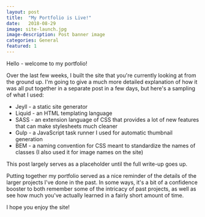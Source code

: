```yaml
---
layout: post
title:  "My Portfolio is Live!"
date:   2018-08-29
image: site-launch.jpg
image-description: Post banner image
categories: General
featured: 1
---
```


Hello - welcome to my portfolio!

Over the last few weeks, I built the site that you're currently looking at from the ground up. I'm going to give a much more detailed explanation of how it was all put together in a separate post in a few days, but here's a sampling of what I used:
- Jeyll - a static site generator
- Liquid - an HTML templating language
- SASS - an extension language of CSS that provides a lot of new features that can make stylesheets much cleaner
- Gulp - a JavaScript task runner I used for automatic thumbnail generation
- BEM - a naming convention for CSS meant to standardize the names of classes (I also used it for image names on the site)

This post largely serves as a placeholder until the full write-up goes up.

Putting together my portfolio served as a nice reminder of the details of the larger projects I've done in the past. In some ways, it's a bit of a confidence booster to both remember some of the intricacy of past projects, as well as see how much you've actually learned in a fairly short amount of time.

I hope you enjoy the site!
